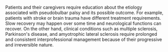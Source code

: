 Patients and their caregivers require education about the etiology associated with pseudobulbar palsy and its possible outcome. For example, patients with stroke or brain trauma have different treatment requirements. Slow recovery may happen over some time and neurological functions can recover. On the other hand, clinical conditions such as multiple sclerosis, Parkinson's disease, and amyotrophic lateral sclerosis require prolonged and consistent interprofessional management because of their progressive and irreversible nature.